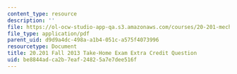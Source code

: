 ```yaml
---
content_type: resource
description: ''
file: https://ol-ocw-studio-app-qa.s3.amazonaws.com/courses/20-201-mechanisms-of-drug-actions-fall-2013/be8844adca2b7eaf24825a7e7dee516f_MIT20_201F13_ExtraCredit.pdf
file_type: application/pdf
parent_uid: d9d9a4dc-498a-a1b4-051c-a575f4073996
resourcetype: Document
title: 20.201 Fall 2013 Take-Home Exam Extra Credit Question
uid: be8844ad-ca2b-7eaf-2482-5a7e7dee516f
---
```

